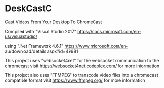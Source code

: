 # DeskCastC
Cast Videos From Your Desktop To ChromeCast 

Compiled with "Visual Studio 2017" https://docs.microsoft.com/en-us/visualstudio/

using ".Net Framework 4.6.1" https://www.microsoft.com/en-au/download/details.aspx?id=49981

This project uses "websocket4net" for the websocket communication to the chromecast visit https://websocket4net.codeplex.com/ for more information

This project also uses "FFMPEG" to transcode video files into a chromecast compatible format visit https://www.ffmpeg.org/ for more information



